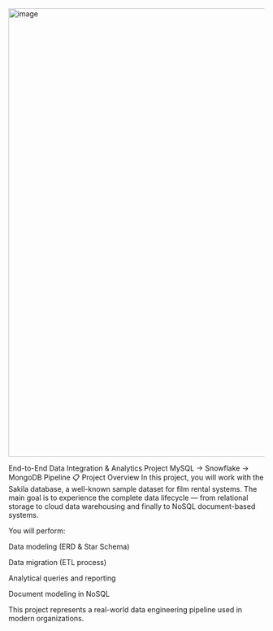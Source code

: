 <img width="894" height="881" alt="image" src="https://github.com/user-attachments/assets/f7ce4baf-3d4f-41eb-a77a-c70faddc3114" />

End-to-End Data Integration & Analytics Project
MySQL → Snowflake → MongoDB Pipeline
📋 Project Overview
In this project, you will work with the Sakila database, a well-known sample dataset for film rental systems. The main goal is to experience the complete data lifecycle — from relational storage to cloud data warehousing and finally to NoSQL document-based systems.

You will perform:

Data modeling (ERD & Star Schema)

Data migration (ETL process)

Analytical queries and reporting

Document modeling in NoSQL

This project represents a real-world data engineering pipeline used in modern organizations.
